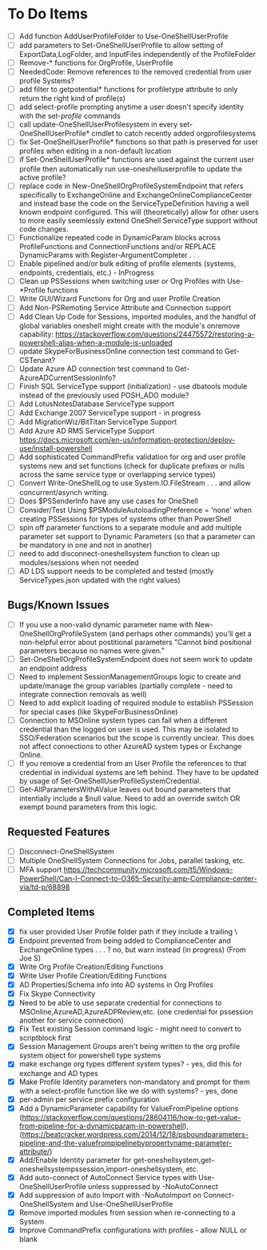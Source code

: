 # To Do Items

- [ ] Add function AddUserProfileFolder to Use-OneShellUserProfile
- [ ] add parameters to Set-OneShellUserProfile to allow setting of ExportData,LogFolder, and InputFiles independently of the ProfileFolder
- [ ] Remove-* functions for OrgProfile, UserProfile
- [ ] NeededCode:  Remove references to the removed credential from user profile Systems?
- [ ] add filter to getpotential* functions for profiletype attribute to only return the right kind of profile(s)
- [ ] add select-profile prompting anytime a user doesn't specify identity with the set-*profile* commands
- [ ] call update-OneShellUserProfilesystem in every set-OneShellUserProfile* cmdlet to catch recently added orgprofilesystems
- [ ] fix Set-OneShellUserProfile* functions so that path is preserved for user profiles when editing in a non-default location
- [ ] if Set-OneShellUserProfile* functions are used against the current user profile then automatically run use-oneshelluserprofile to update the active profile?
- [ ] replace code in New-OneShellOrgProfileSystemEndpoint that refers specifically to ExchangeOnline and ExchangeOnlineComplianceCenter and instead base the code on the ServiceTypeDefinition having a well known endpoint configured. This will (theoretically) allow for other users to  more easily seemlessly extend OneShell ServiceType support without code changes.
- [ ] Functionalize repeated code in DynamicParam blocks across ProfileFunctions and ConnectionFunctions and/or REPLACE DynamicParams with Register-ArgumentCompleter . . .
- [ ] Enable pipelined and/or bulk editing of profile elements (systems, endpoints, credentials, etc.) - InProgress
- [ ] Clean up PSSessions when switching user or Org Profiles with Use-*Profile functions
- [ ] Write GUI/Wizard Functions for Org and user Profile Creation
- [ ] Add Non-PSRemoting Service Attribute and Connection support
- [ ] Add Clean Up Code for Sessions, imported modules, and the handful of global variables oneshell might create with the module's onremove capability: <https://stackoverflow.com/questions/24475572/restoring-a-powershell-alias-when-a-module-is-unloaded>
- [ ] update SkypeForBusinessOnline connection test command to Get-CSTenant?
- [ ] Update Azure AD connection test command to Get-AzureADCurrentSessionInfo?
- [ ] Finish SQL ServiceType support (initialization) - use dbatools module instead of the previously used POSH_ADO module?
- [ ] Add LotusNotesDatabase ServiceType support
- [ ] Add Exchange 2007 ServiceType support - in progress
- [ ] Add MigrationWiz/BitTitan ServiceType Support
- [ ] Add Azure AD RMS ServiceType Support <https://docs.microsoft.com/en-us/information-protection/deploy-use/install-powershell>
- [ ] Add sophisticated CommandPrefix validation for org and user profile systems new and set functions (check for duplicate prefixes or nulls across the same service type or overlapping service types)
- [ ] Convert Write-OneShellLog to use System.IO.FileStream . . . and allow concurrent/asynch writing.
- [ ] Does $PSSenderInfo have any use cases for OneShell
- [ ] Consider/Test Using $PSModuleAutoloadingPreference = 'none' when creating PSSessions for types of systems other than PowerShell
- [ ] spin off parameter functions to a separate module and add multiple parameter set support to Dynamic Parameters (so that a parameter can be mandatory in one and not in another)
- [ ] need to add disconnect-oneshellsystem function to clean up modules/sessions when not needed
- [ ] AD LDS support needs to be completed and tested (mostly ServiceTypes.json updated with the right values)

## Bugs/Known Issues

- [ ] If you use a non-valid dynamic parameter name with New-OneShellOrgProfileSystem (and perhaps other commands) you'll get a non-helpful error about postitional parameters "Cannot bind positional parameters because no names were given."
- [ ] Set-OneShellOrgProfileSystemEndpoint does not seem work to update an endpoint address
- [ ] Need to implement SessionManagementGroups logic to create and update/manage the group variables (partially complete - need to integrate connection removals as well)
- [ ] Need to add explicit loading of required module to establish PSSession for special cases (like SkypeForBusinessOnline)
- [ ] Connection to MSOnline system types can fail when a different credential than the logged on user is used.  This may be isolated to SSO/Federation scenarios but the scope is currently unclear. This does not affect connections to other AzureAD system types or Exchange Online.
- [ ] If you remove a credential from an User Profile the references to that credential in individual systems are left behind.  They have to be updated by usage of Set-OneShellUserProfileSystemCredential.
- [ ] Get-AllParametersWithAValue leaves out bound parameters that intentially include a $null value.  Need to add an override switch OR exempt bound parameters from this logic.

## Requested Features

- [ ] Disconnect-OneShellSystem
- [ ] Multiple OneShellSystem Connections for Jobs, parallel tasking, etc.
- [ ] MFA support <https://techcommunity.microsoft.com/t5/Windows-PowerShell/Can-I-Connect-to-O365-Security-amp-Compliance-center-via/td-p/68898>

## Completed Items

- [x] fix user provided User Profile folder path if they include a trailing \
- [x] Endpoint prevented from being added to ComplianceCenter and ExchangeOnline types . . . ? no, but warn instead (in progress) (From Joe S)
- [x] Write Org Profile Creation/Editing Functions
- [x] Write User Profile Creation/Editing Functions
- [x] AD Properties/Schema info into AD systems in Org Profiles
- [x] Fix Skype Connectivity
- [x] Need to be able to use separate credential for connections to MSOnline,AzureAD,AzureADPReview,etc. (one credential for pssession another for service connection)
- [x] Fix Test existing Session command logic - might need to convert to scriptblock first
- [x] Session Management Groups aren't being written to the org profile system object for powershell type systems
- [x] make exchange org types different system types? - yes, did this for exchange and AD types
- [x] Make Profile Identity parameters non-mandatory and prompt for them with a select-profile function like we do with systems? - yes, done
- [x] per-admin per service prefix configuration
- [x] Add a DynamicParameter capability for ValueFromPipeline options (<https://stackoverflow.com/questions/28604116/how-to-get-value-from-pipeline-for-a-dynamicparam-in-powershell>),(<https://beatcracker.wordpress.com/2014/12/18/psboundparameters-pipeline-and-the-valuefrompipelinebypropertyname-parameter-attribute/>)
- [x] Add/Enable Identity parameter for get-oneshellsystem,get-oneshellsystempssession,import-oneshellsystem, etc.
- [x] Add auto-connect of AutoConnect Service types with Use-OneShellUserProfile unless suppressed by -NoAutoConnect
- [x] Add suppression of auto Import with -NoAutoImport on Connect-OneShellSystem and Use-OneShellUserProfile
- [x] Remove imported modules from session when re-connecting to a System
- [x] Improve CommandPrefix configurations with profiles - allow NULL or blank
